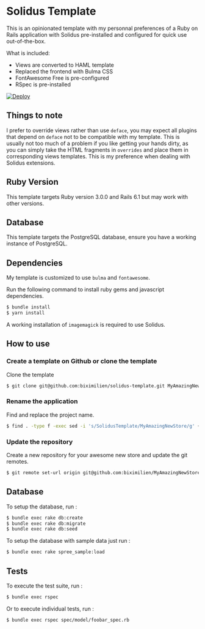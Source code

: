 # Solidus Template

This is an opinionated template with my personnal preferences of a Ruby on Rails
application with Solidus pre-installed and configured for quick use
out-of-the-box.

What is included:
* Views are converted to HAML template
* Replaced the frontend with Bulma CSS
* FontAwesome Free is pre-configured
* RSpec is pre-installed

[![Deploy](https://www.herokucdn.com/deploy/button.svg)](https://heroku.com/deploy)

## Things to note

I prefer to override views rather than use `deface`, you may expect all plugins
that depend on `deface` not to be compatible with my template. This is usually
not too much of a problem if you like getting your hands dirty, as you can
simply take the HTML fragments in `overrides` and place them in corresponding
views templates. This is my preference when dealing with Solidus extensions.

## Ruby Version

This template targets Ruby version 3.0.0 and Rails 6.1 but may work with other versions.

## Database

This template targets the PostgreSQL database, ensure you have a working
instance of PostgreSQL.

## Dependencies

My template is customized to use `bulma` and `fontawesome`.

Run the following command to install ruby gems and javascript dependencies.

```sh
$ bundle install
$ yarn install
```

A working installation of `imagemagick` is required to use Solidus.

## How to use

### Create a template on Github or clone the template

Clone the template

```sh
$ git clone git@github.com:biximilien/solidus-template.git MyAmazingNewStore
```

### Rename the application

Find and replace the project name.

```sh
$ find . -type f -exec sed -i 's/SolidusTemplate/MyAmazingNewStore/g' {} \;
```

### Update the repository

Create a new repository for your awesome new store and update the git remotes.

```sh
$ git remote set-url origin git@github.com:biximilien/MyAmazingNewStore.git
```

## Database

To setup the database, run :

```sh
$ bundle exec rake db:create
$ bundle exec rake db:migrate
$ bundle exec rake db:seed
```

To setup the database with sample data just run :

```sh
$ bundle exec rake spree_sample:load
```

## Tests

To execute the test suite, run :

```sh
$ bundle exec rspec
```

Or to execute individual tests, run :

```sh
$ bundle exec rspec spec/model/foobar_spec.rb
```
